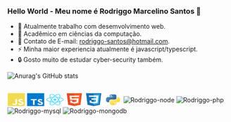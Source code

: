 ### Hello World - Meu nome é Rodriggo Marcelino Santos 👋

- 🔭 Atualmente trabalho com desemvolvimento web.
- 🌱 Acadêmico em ciências da computação.
- 💬 Contato de E-mail: rodriggo-santos@hotmail.com.
- ⚡  Minha maior experiencia atualmente é javascript/typescript.
- 🔒 Gosto muito de estudar cyber-security também.

![Anurag's GitHub stats](https://github-readme-stats.vercel.app/api?username=strrodriggo&show_icons=true&theme=onedark)

<div style="display: inline_block"><br>
  <img align="center" alt="Rodriggo-js" height="30" width="40" src="https://raw.githubusercontent.com/devicons/devicon/master/icons/javascript/javascript-plain.svg">
  <img align="center" alt="Rodriggo-ts" height="30" width="40" src="https://raw.githubusercontent.com/devicons/devicon/master/icons/typescript/typescript-plain.svg">
  <img align="center" alt="Rodriggo-React" height="30" width="40" src="https://raw.githubusercontent.com/devicons/devicon/master/icons/react/react-original.svg">
  <img align="center" alt="Rodriggo-HTML" height="30" width="40" src="https://raw.githubusercontent.com/devicons/devicon/master/icons/html5/html5-original.svg">
  <img align="center" alt="Rodriggo-CSS" height="30" width="40" src="https://raw.githubusercontent.com/devicons/devicon/master/icons/css3/css3-original.svg">
  <img align="center" alt="Rodriggo-PYTHON" height="30" width="40" src="https://raw.githubusercontent.com/devicons/devicon/master/icons/python/python-original.svg">
  <img align="center" alt="Rodriggo-node" height="30" width="40" src="https://cdn.jsdelivr.net/gh/devicons/devicon/icons/nodejs/nodejs-original.svg" />
  <img align="center" alt="Rodriggo-php" height="30" width="40" src="https://cdn.jsdelivr.net/gh/devicons/devicon/icons/php/php-original.svg" />
  <img align="center" alt="Rodriggo-mysql" height="30" width="40" src="https://cdn.jsdelivr.net/gh/devicons/devicon/icons/mysql/mysql-original-wordmark.svg" />
  <img align="center" alt="Rodriggo-mongodb" height="30" width="40" src="https://cdn.jsdelivr.net/gh/devicons/devicon/icons/mongodb/mongodb-original-wordmark.svg" />                   
</div>




